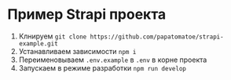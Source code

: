 # Пример Strapi проекта

1. Клнируем `git clone https://github.com/papatomatoe/strapi-example.git`
2. Устанавливаем зависимости `npm i`
3. Переименовываем `.env.example` в `.env` в корне проекта
4. Запускаем в режиме разработки `npm run develop`
